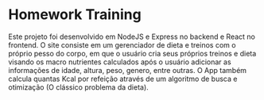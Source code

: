 # Homework Training
Este projeto foi desenvolvido em NodeJS e Express no backend e React no frontend. O site consiste em um gerenciador de dieta e treinos com o próprio pesso do corpo, em que o usuário cria seus próprios treinos e dieta visando os macro nutrientes calculados após o usuário adicionar as informações de idade, altura, peso, genero, entre outras. O App também calcula quantas Kcal por refeição através de um algoritmo de busca e otimização (O clássico problema da dieta).